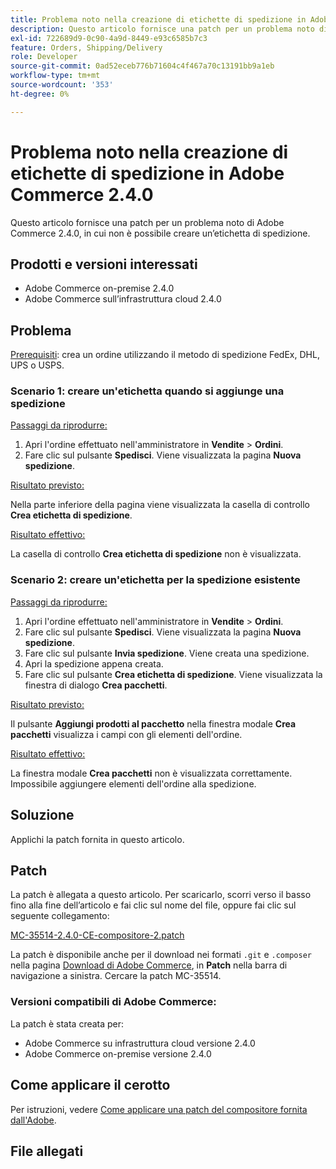 ```yaml
---
title: Problema noto nella creazione di etichette di spedizione in Adobe Commerce 2.4.0
description: Questo articolo fornisce una patch per un problema noto di Adobe Commerce 2.4.0, in cui non è possibile creare un’etichetta di spedizione.
exl-id: 722689d9-0c90-4a9d-8449-e93c6585b7c3
feature: Orders, Shipping/Delivery
role: Developer
source-git-commit: 0ad52eceb776b71604c4f467a70c13191bb9a1eb
workflow-type: tm+mt
source-wordcount: '353'
ht-degree: 0%

---
```


# Problema noto nella creazione di etichette di spedizione in Adobe Commerce 2.4.0

Questo articolo fornisce una patch per un problema noto di Adobe Commerce 2.4.0, in cui non è possibile creare un’etichetta di spedizione.

## Prodotti e versioni interessati

* Adobe Commerce on-premise 2.4.0
* Adobe Commerce sull’infrastruttura cloud 2.4.0

## Problema

<u>Prerequisiti</u>: crea un ordine utilizzando il metodo di spedizione FedEx, DHL, UPS o USPS.

### Scenario 1: creare un&#39;etichetta quando si aggiunge una spedizione

<u>Passaggi da riprodurre:</u>

1. Apri l&#39;ordine effettuato nell&#39;amministratore in **Vendite** > **Ordini**.
1. Fare clic sul pulsante **Spedisci**. Viene visualizzata la pagina **Nuova spedizione**.

<u>Risultato previsto:</u>

Nella parte inferiore della pagina viene visualizzata la casella di controllo **Crea etichetta di spedizione**.

<u>Risultato effettivo:</u>

La casella di controllo **Crea etichetta di spedizione** non è visualizzata.

### Scenario 2: creare un&#39;etichetta per la spedizione esistente

<u>Passaggi da riprodurre:</u>

1. Apri l&#39;ordine effettuato nell&#39;amministratore in **Vendite** > **Ordini**.
1. Fare clic sul pulsante **Spedisci**. Viene visualizzata la pagina **Nuova spedizione**.
1. Fare clic sul pulsante **Invia spedizione**. Viene creata una spedizione.
1. Apri la spedizione appena creata.
1. Fare clic sul pulsante **Crea etichetta di spedizione**. Viene visualizzata la finestra di dialogo **Crea pacchetti**.

<u>Risultato previsto:</u>

Il pulsante **Aggiungi prodotti al pacchetto** nella finestra modale **Crea pacchetti** visualizza i campi con gli elementi dell&#39;ordine.

<u>Risultato effettivo:</u>

La finestra modale **Crea pacchetti** non è visualizzata correttamente. Impossibile aggiungere elementi dell&#39;ordine alla spedizione.

## Soluzione

Applichi la patch fornita in questo articolo.

## Patch

La patch è allegata a questo articolo. Per scaricarlo, scorri verso il basso fino alla fine dell’articolo e fai clic sul nome del file, oppure fai clic sul seguente collegamento:

[MC-35514-2.4.0-CE-compositore-2.patch](assets/MC-35514-2.4.0-CE-composer-2.patch.zip)

La patch è disponibile anche per il download nei formati `.git` e `.composer` nella pagina [Download di Adobe Commerce](https://magento.com/tech-resources/download), in **Patch** nella barra di navigazione a sinistra. Cercare la patch MC-35514.

### Versioni compatibili di Adobe Commerce:

La patch è stata creata per:

* Adobe Commerce su infrastruttura cloud versione 2.4.0
* Adobe Commerce on-premise versione 2.4.0

## Come applicare il cerotto

Per istruzioni, vedere [Come applicare una patch del compositore fornita dall&#39;Adobe](/help/how-to/general/how-to-apply-a-composer-patch-provided-by-magento.md).

## File allegati
